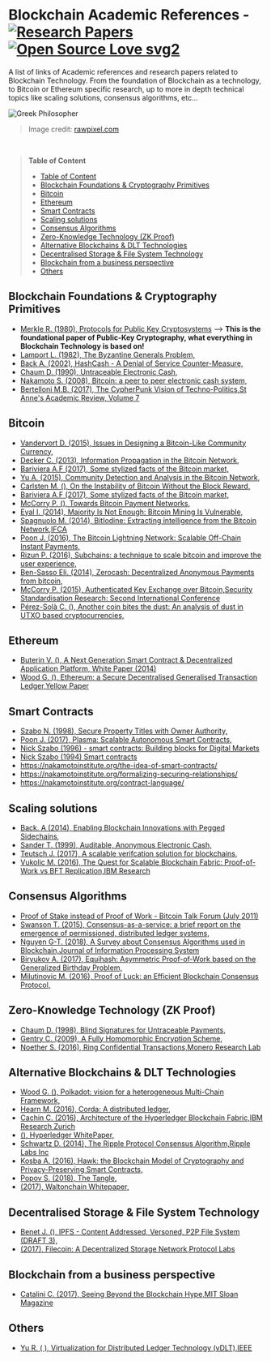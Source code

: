 # Blockchain Academic References - [![Research Papers](https://img.shields.io/badge/Total_Research_Papers-53-<COLOR>.svg)](https://shields.io/) [![Open Source Love svg2](https://badges.frapsoft.com/os/v2/open-source.svg?v=103)](https://github.com/ellerbrock/open-source-badges/)

A list of links of Academic references and research papers related to Blockchain Technology. From the foundation of Blockchain as a technology, to Bitcoin or Ethereum specific research, up to more in depth technical topics like scaling solutions, consensus algorithms, etc...

![Greek Philosopher](https://images.rawpixel.com/image_800/czNmcy1wcml2YXRlL3Jhd3BpeGVsX2ltYWdlcy93ZWJzaXRlX2NvbnRlbnQvam9iNjY3LTgyLXhfMS5qcGc.jpg?s=9ZQdmlNtbcvds7_Ww9fcQUC0-epeZk_GkAUpvAgvv_s)
> Image credit: [rawpixel.com](https://images.rawpixel.com/image_800/czNmcy1wcml2YXRlL3Jhd3BpeGVsX2ltYWdlcy93ZWJzaXRlX2NvbnRlbnQvam9iNjY3LTgyLXhfMS5qcGc.jpg?s=9ZQdmlNtbcvds7_Ww9fcQUC0-epeZk_GkAUpvAgvv_s)

<br/>

> **Table of Content**
>
> * [Table of Content](#table-of-content)
> * [Blockchain Foundations & Cryptography Primitives](#blockchain-foundations---primitives)
> * [Bitcoin](#bitcoin)
> * [Ethereum](#ethereum)
> * [Smart Contracts](#smart-contracts)
> * [Scaling solutions](#scaling-solutions)
> * [Consensus Algorithms](#consensus-algorithms)
> * [Zero-Knowledge Technology (ZK Proof)](#zero-knowledge-technology--zk-proof-)
> * [Alternative Blockchains & DLT Technologies](#alternative-blockchains---dlt-technologies)
> * [Decentralised Storage & File System Technology](#decentralised-storage---file-system-technology)
> * [Blockchain from a business perspective](#blockchain-from-a-business-perspective)
> * [Others](#others)


## Blockchain Foundations & Cryptography Primitives

- [Merkle R. (1980), Protocols for Public Key Cryptosystems](https://www.ralphmerkle.com/papers/Protocols.pdf) --> **This is the foundational paper of Public-Key Cryptography, what everything in Blockchain Technology is based on!**
- [Lamport L. (1982), The Byzantine Generals Problem,](https://lamport.azurewebsites.net/pubs/byz.pdf)
- [Back A. (2002), HashCash - A Denial of Service Counter-Measure,](http://www.hashcash.org/papers/hashcash.pdf)
- [Chaum D. (1990), Untraceable Electronic Cash,](https://dl.acm.org/doi/pdf/10.5555/88314.88969)
- [Nakamoto S. (2008), Bitcoin: a peer to peer electronic cash system,](https://www.ussc.gov/sites/default/files/pdf/training/annual-national-training-seminar/2018/Emerging_Tech_Bitcoin_Crypto.pdf)
- [Bertelloni M.B. (2017), The CypherPunk Vision of Techno-Politics,St Anne's Academic Review, Volume 7](https://st-annes-mcr.org.uk/wp-content/uploads/2013/09/STAAR-7-2017-4.-Barrett-Bertelloni.pdf)

## Bitcoin

- [Vandervort D. (2015), Issues in Designing a Bitcoin-Like Community Currency,](https://fc15.ifca.ai/preproceedings/bitcoin/paper_2.pdf)
- [Decker C. (2013), Information Propagation in the Bitcoin Network,](https://www.dpss.inesc-id.pt/~ler/docencia/rcs1314/papers/P2P2013_041.pdf)
- [Bariviera A.F (2017), Some stylized facts of the Bitcoin market,](https://arxiv.org/pdf/1708.04532.pdf)
- [Yu A. (2015), Community Detection and Analysis in the Bitcoin Network,](https://www.mdpi.com/1099-4300/25/7/1069/pdf)
- [Carlsten M. (), On the Instability of Bitcoin Without the Block Reward,](https://www.cs.princeton.edu/~arvindn/publications/mining_CCS.pdf)
- [Bariviera A.F (2017), Some stylized facts of the Bitcoin market,](https://arxiv.org/pdf/1708.04532.pdf)
- [McCorry P. (), Towards Bitcoin Payment Networks,](https://eprint.iacr.org/2016/408.pdf)
- [Eyal I. (2014), Majority Is Not Enough: Bitcoin Mining Is Vulnerable,](https://www.cs.cornell.edu/~ie53/publications/btcProcFC.pdf)
- [Spagnuolo M. (2014), BitIodine: Extracting intelligence from the Bitcoin Network,IFCA](https://www.ifca.ai/fc14/papers/fc14_submission_11.pdf)
- [Poon J. (2016), The Bitcoin Lightning Network: Scalable Off-Chain Instant Payments,](https://lightning.network/lightning-network-paper.pdf)
- [Rizun P. (2016), Subchains: a technique to scale bitcoin and improve the user experience,](https://www.bitcoinunlimited.info/resources/subchains.pdf)
- [Ben-Sasso Eli. (2014), Zerocash: Decentralized Anonymous Payments from bitcoin,](https://www.ieee-security.org/TC/SP2014/papers/Zerocash_c_DecentralizedAnonymousPaymentsfromBitcoin.pdf)
- [McCorry P. (2015), Authenticated Key Exchange over Bitcoin,Security Standardisation Research: Second International Conference](https://eprint.iacr.org/2015/308.pdf)
- [Pérez-Solà C. (), Another coin bites the dust: An analysis of dust in UTXO based cryptocurrencies,](https://eprint.iacr.org/2018/513.pdf)

## Ethereum

- [Buterin V. (), A Next Generation Smart Contract & Decentralized Application Platform, White Paper (2014)](https://ethereum.org/669c9e2e2027310b6b3cdce6e1c52962/Ethereum_Whitepaper_-_Buterin_2014.pdf)
- [Wood G. (), Ethereum: a Secure Decentralised Generalised Transaction Ledger,Yellow Paper](https://ethereum.github.io/yellowpaper/paper.pdf)

## Smart Contracts

- [Szabo N. (1998), Secure Property Titles with Owner Authority,](https://blog.infocruncher.com/resources/ethereum-whitepaper-annotated/Secure%20Property%20Titles%20with%20Owner%20Authority%20(1998).pdf)
- [Poon J. (2017), Plasma: Scalable Autonomous Smart Contracts,](https://www.plasma.io/plasma.pdf)
- [Nick Szabo (1996) - smart contracts: Building blocks for Digital Markets](https://www.fon.hum.uva.nl/rob/Courses/InformationInSpeech/CDROM/Literature/LOTwinterschool2006/szabo.best.vwh.net/smart_contracts_2.html)
- [Nick Szabo (1994) Smart contracts](https://www.fon.hum.uva.nl/rob/Courses/InformationInSpeech/CDROM/Literature/LOTwinterschool2006/szabo.best.vwh.net/smart.contracts.html)
- https://nakamotoinstitute.org/the-idea-of-smart-contracts/
- https://nakamotoinstitute.org/formalizing-securing-relationships/
- https://nakamotoinstitute.org/contract-language/

## Scaling solutions

- [Back. A (2014), Enabling Blockchain Innovations with Pegged Sidechains,](https://blockstream.com/sidechains.pdf)
- [Sander T. (1999), Auditable, Anonymous Electronic Cash,](https://www.cs.tau.ac.il/~amnon/Papers/ST.crypto99.pdf)
- [Teutsch J. (2017), A scalable verifcation solution for blockchains,](https://people.cs.uchicago.edu/~teutsch/papers/truebit.pdf)
- [Vukolic M. (2016), The Quest for Scalable Blockchain Fabric: Proof-of-Work vs BFT Replication,IBM Research](https://vukolic.github.io/iNetSec_2015.pdf)


## Consensus Algorithms

- [Proof of Stake instead of Proof of Work - Bitcoin Talk Forum (July 2011)](https://bitcointalk.org/index.php?topic=27787.0)
- [Swanson T. (2015), Consensus-as-a-service: a brief report on the emergence of permissioned, distributed ledger systems,](https://www.ofnumbers.com/wp-content/uploads/2015/04/Permissioned-distributed-ledgers.pdf)
- [Nguyen G-T. (2018), A Survey about Consensus Algorithms used in Blockchain,Journal of Information Processing System](https://s3.ap-northeast-2.amazonaws.com/journal-home/journal/jips/fullText/90/jips_530.pdf)
- [Biryukov A. (2017), Equihash: Asymmetric Proof-of-Work based on the Generalized Birthday Problem,](https://core.ac.uk/download/pdf/31227294.pdf)
- [Milutinovic M. (2016), Proof of Luck: an Efficient Blockchain Consensus Protocol,](https://eprint.iacr.org/2017/249.pdf)


## Zero-Knowledge Technology (ZK Proof)

- [Chaum D. (1998), Blind Signatures for Untraceable Payments,](https://sceweb.sce.uhcl.edu/yang/teaching/csci5234WebSecurityFall2011/Chaum-blind-signatures.PDF)
- [Gentry C. (2009), A Fully Homomorphic Encryption Scheme,](https://crypto.stanford.edu/craig/craig-thesis.pdf)
- [Noether S. (2016), Ring Confidential Transactions,Monero Research Lab](https://ledger.pitt.edu/ojs/ledger/article/download/34/61/394#:~:text=The%20Ring%20CT%20protocol%20is,amount%20in%20a%20given%20transaction.)


## Alternative Blockchains & DLT Technologies

- [Wood G. (), Polkadot: vision for a heterogeneous Multi-Chain Framework,](https://www.the-blockchain.com/docs/Gavin%20Wood%20-%20Polkadot%20-%20%20Vision%20For%20A%20Heterogeneous%20Multi-chain%20Framework.pdf)
- [Hearn M. (2016), Corda: A distributed ledger,](https://www.corda.net/content/corda-technical-whitepaper.pdf)
- [Cachin C. (2016), Architecture of the Hyperledger Blockchain Fabric,IBM Research Zurich](https://www.zurich.ibm.com/dccl/papers/cachin_dccl.pdf)
- [ (), Hyperledger WhitePaper,](https://blockchainlab.com/pdf/Hyperledger%20Whitepaper.pdf)
- [Schwartz D. (2014), The Ripple Protocol Consensus Algorithm,Ripple Labs Inc](https://ripple.com/files/ripple_consensus_whitepaper.pdf)
- [Kosba A. (2016), Hawk: the Blockchain Model of Cryptography and Privacy-Preserving Smart Contracts,](https://eprint.iacr.org/2015/675.pdf)
- [Popov S. (2018), The Tangle,](https://assets.ctfassets.net/r1dr6vzfxhev/2t4uxvsIqk0EUau6g2sw0g/45eae33637ca92f85dd9f4a3a218e1ec/iota1_4_3.pdf)
- [ (2017), Waltonchain Whitepaper,](https://www.waltonchain.org/pdf/5edf3d0304205.pdf)

## Decentralised Storage & File System Technology

- [Benet J. (), IPFS - Content Addressed, Versoned, P2P File System (DRAFT 3),](https://ipfs.io/ipfs/QmV9tSDx9UiPeWExXEeH6aoDvmihvx6jD5eLb4jbTaKGps)
- [ (2017), Filecoin: A Decentralized Storage Network,Protocol Labs](https://filecoin.io/filecoin.pdf)

## Blockchain from a business perspective

- [Catalini C. (2017), Seeing Beyond the Blockchain Hype,MIT Sloan Magazine](https://www.proquest.com/openview/27d54ad979f5570e3eac86a9c0ab68d2/1.pdf?pq-origsite=gscholar&cbl=26142)


## Others

- [Yu R. ( ), Virtualization for Distributed Ledger Technology (vDLT),IEEE](https://core.ac.uk/download/pdf/217570748.pdf)





